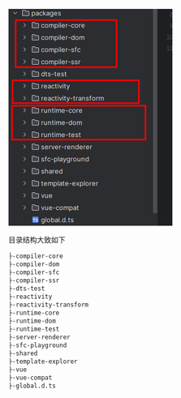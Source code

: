 
![](02.%E5%89%8D%E7%AB%AF/01.Vue/%E6%BA%90%E7%A0%81/05.base/assets/8cc7349e90da8f0f07c2401e0a9e5b49_MD5.png)

目录结构大致如下

```
├-compiler-core
├-compiler-dom
├-compiler-sfc
├-compiler-ssr
├-dts-test
├-reactivity
├-reactivity-transform
├-runtime-core
├-runtime-dom
├-runtime-test
├-server-renderer
├-sfc-playground
├-shared
├-template-explorer
├-vue
├-vue-compat
├-global.d.ts

```